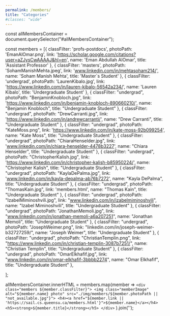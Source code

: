 ```yaml
---
permalink: /members/
title: "Categories"
#classes: "wide"
---
```

const allMembersContainer = document.querySelector("#allMembersContainer");

const members = [{
        classFilter: 'profs-postdocs',
        photoPath: 'EmanAlOmar.png',
        link: 'https://scholar.google.com/citations?user=aZJysCwAAAAJ&hl=en',
        name: 'Eman Abdullah AlOmar',
        title: 'Assistant Professor'
    },
    {
        classFilter: 'masters',
        photoPath: 'SohamManishMehta.jpeg',
        link: 'www.linkedin.com/in/mehtasoham214/',
        name: 'Soham Manish Mehta',
        title: 'Master`s Student'
    },
    {
        classFilter: 'undergrad',
        photoPath: 'LaurenKibalo.jpg',
        link: 'https://www.linkedin.com/in/lauren-kibalo-56542a234/',
        name: 'Lauren Kibalo',
        title: 'Undergraduate Student'
    },
    {
        classFilter: "undergrad",
        photoPath: "BenjaminKnobloch.jpg",
        link: 'https://www.linkedin.com/in/benjamin-knobloch-890660210/',
        name: "Benjamin Knobloch",
        title: "Undergraduate Student"
    },
    {
        classFilter: "undergrad",
        photoPath: "DrewCarranti.jpg",
        link: 'https://www.linkedin.com/in/andrewcarranti/',
        name: "Drew Carranti",
        title: "Undergraduate Student"
    },
    {
        classFilter: "undergrad",
        photoPath: "KateMoss.png",
        link: 'https://www.linkedin.com/in/kate-moss-92b099254',
        name: "Kate Moss",
        title: "Undergraduate Student"
    },
    {
        classFilter: "undergrad",
        photoPath: "ChiaraHenselder.jpg",
        link: 'www.linkedin.com/in/chiara-henselder-4478b3227',
        name: "Chiara Henselder",
        title: "Undergraduate Student"
    },
    {
        classFilter: "undergrad",
        photoPath: "ChristopherKalish.jpg",
        link: 'https://www.linkedin.com/in/christopher-kalish-b85950224/',
        name: "Christopher Kalish",
        title: "Undergraduate Student"
    },
    {
        classFilter: "undergrad",
        photoPath: "KaylaDePalma.jpg",
        link: 'www.linkedin.com/in/kayla-depalma-ab76b7272',
        name: "Kayla DePalma",
        title: "Undergraduate Student"
    },
    {
        classFilter: "undergrad",
        photoPath: "ThomasKain.jpg",
        link: 'members.html',
        name: "Thomas Kain",
        title: "Undergraduate Student"
    },
    {
        classFilter: "undergrad",
        photoPath: "IzabelMiminoshvili.jpg",
        link: "www.linkedin.com/in/izabelmiminoshvili",
        name: "Izabel Miminoshvili",
        title: "Undergraduate Student"
    },
    {
        classFilter: "undergrad",
        photoPath: "JonathanMemoli.jpg",
        link: "www.linkedin.com/in/jonathan-memoli-a6a207251",
        name: "Jonathan Memoli",
        title: "Undergraduate Student"
    },
    {
        classFilter: "undergrad",
        photoPath: "JosephWeimer.png",
        link: "linkedin.com/in/joseph-weimer-b32727259/",
        name: "Joseph Weimer",
        title: "Undergraduate Student"
    },
    {
        classFilter: "undergrad",
        photoPath: "ChristianTemplin.png",
        link: "https://www.linkedin.com/in/christian-templin-3087b7251/",
        name: "Christian Templin",
        title: "Undergraduate Student"
    },
    {
        classFilter: "undergrad",
        photoPath: "OmarElkhafif.jpg",
        link: "www.linkedin.com/in/omar-elkhafif-3bbbb2274",
        name: "Omar Elkhafif",
        title: "Undergraduate Student"
    },
 
];

allMembersContainer.innerHTML = members.map(member =>
    `
      <div class="members ${member.classFilter}">
        <img class="memberImage" alt="${member.name} photo" src="./img/members/${member.photoPath || "not_available.jpg"}">
        <h4><a href="${member.link || 'https://sail.cs.queensu.ca/members.html'}">${member.name}</a></h4>
        <h5><strong>${member.title}</strong></h5>
      </div>
    `
).join('');